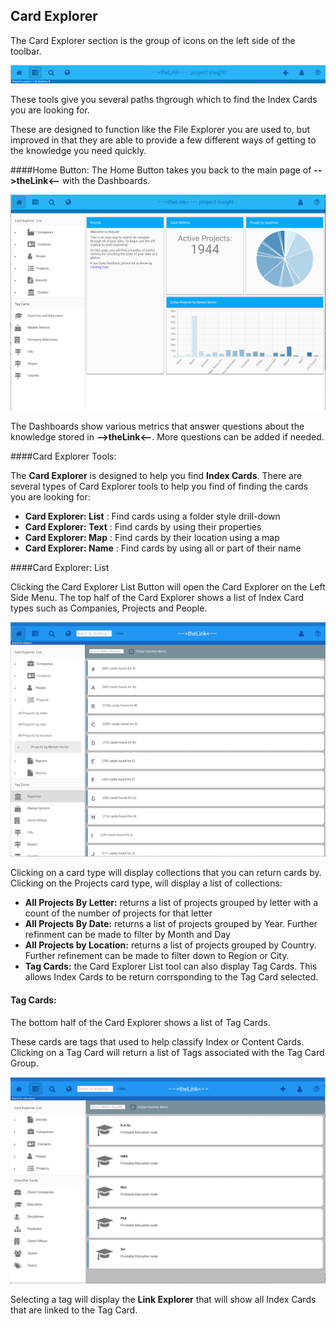 ## Card Explorer

The Card Explorer section is the group of icons on the left side of the toolbar. 

![the Knowledge Web](images/toolbar1.png)

These tools give you several paths thgrough which to find the Index Cards you are looking for. 

These are designed to function like the File Explorer you are used to, but improved in that they are able to provide a few different ways of getting to the knowledge you need quickly. 

####Home Button: 
The Home Button takes you back to the main page of **-->theLink<--** with the Dashboards. 

 ![the Knowledge Web](images/HomeButton2.png)
 
 The Dashboards show various metrics that answer questions about the knowledge stored in **-->theLink<--**. More questions can be added if needed. 

####Card Explorer Tools:

The **Card Explorer** is designed to help you find **Index Cards**. There are several types of Card Explorer tools to help you find of finding the cards you are looking for:

* **Card Explorer: List** : Find cards using a folder style drill-down
* **Card Explorer: Text** : Find cards by using their properties 
* **Card Explorer: Map**  : Find cards by their location using a map
* **Card Explorer: Name** : Find cards by using all or part of their name

####Card Explorer: List
 
Clicking the Card Explorer List Button will open the Card Explorer on the Left Side Menu. The top half of the Card Explorer shows a list of Index Card types such as Companies, Projects and People. 

![the Knowledge Web](images/CardExplorerList6.png )

Clicking on a card type will display collections that you can return cards by. Clicking on the Projects card type, will display a list of collections:

* **All Projects By Letter:** returns a list of projects grouped by letter with a count of the number of projects for that letter
* **All Projects By Date:** returns a list of projects  grouped by Year. Further refinment can be made to filter by Month and Day  
* **All Projects by Location:** returns a list of projects grouped by Country. Further refinement can be made to filter down to Region or City. 
* **Tag Cards:** the Card Explorer List tool can also display Tag Cards. This allows Index Cards to be return corrsponding to the Tag Card selected. 

#### Tag Cards: 

The bottom half of the Card Explorer shows a list of Tag Cards. 

These cards are tags that used to help classify Index or Content Cards. Clicking on a Tag Card will return a list of Tags associated with the Tag Card Group. 

![the Knowledge Web](images/CardExplorerTag1.png )

Selecting a tag will display the **Link Explorer** that will show all Index Cards that are linked to the Tag Card. 

